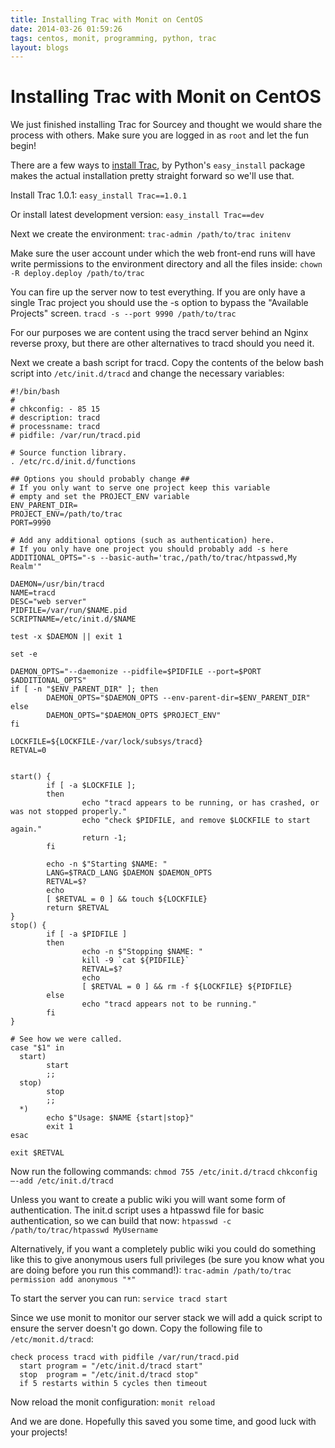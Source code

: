 ```yaml
---
title: Installing Trac with Monit on CentOS
date: 2014-03-26 01:59:26
tags: centos, monit, programming, python, trac
layout: blogs
---
```

# Installing Trac with Monit on CentOS

We just finished installing Trac for Sourcey and thought we would share the process with others. Make sure you are logged in as `root` and let the fun begin!

There are a few ways to <a href="http://trac.edgewall.org/wiki/TracInstall" target="_blank">install Trac</a>, by Python's `easy_install` package makes the actual installation pretty straight forward so we'll use that.

Install Trac 1.0.1:
```easy_install Trac==1.0.1```

Or install latest development version:
```easy_install Trac==dev```

Next we create the environment:
```trac-admin /path/to/trac initenv```

Make sure the user account under which the web front-end runs will have write permissions to the environment directory and all the files inside:
```chown -R deploy.deploy /path/to/trac```

You can fire up the server now to test everything. If you are only have a single Trac project you should use the -s option to bypass the "Available Projects" screen.
```tracd -s --port 9990 /path/to/trac```

For our purposes we are content using the tracd server behind an Nginx reverse proxy, but there are other alternatives to tracd should you need it. 

Next we create a bash script for tracd. Copy the contents of the below bash script into `/etc/init.d/tracd` and change the necessary variables:

```
#!/bin/bash
#
# chkconfig: - 85 15
# description: tracd
# processname: tracd
# pidfile: /var/run/tracd.pid

# Source function library.
. /etc/rc.d/init.d/functions

## Options you should probably change ##
# If you only want to serve one project keep this variable
# empty and set the PROJECT_ENV variable 
ENV_PARENT_DIR=
PROJECT_ENV=/path/to/trac
PORT=9990

# Add any additional options (such as authentication) here.
# If you only have one project you should probably add -s here
ADDITIONAL_OPTS="-s --basic-auth='trac,/path/to/trac/htpasswd,My Realm'"

DAEMON=/usr/bin/tracd
NAME=tracd
DESC="web server"
PIDFILE=/var/run/$NAME.pid
SCRIPTNAME=/etc/init.d/$NAME

test -x $DAEMON || exit 1

set -e

DAEMON_OPTS="--daemonize --pidfile=$PIDFILE --port=$PORT $ADDITIONAL_OPTS"
if [ -n "$ENV_PARENT_DIR" ]; then
        DAEMON_OPTS="$DAEMON_OPTS --env-parent-dir=$ENV_PARENT_DIR"
else
        DAEMON_OPTS="$DAEMON_OPTS $PROJECT_ENV"
fi

LOCKFILE=${LOCKFILE-/var/lock/subsys/tracd}
RETVAL=0


start() {
        if [ -a $LOCKFILE ];
        then
                echo "tracd appears to be running, or has crashed, or was not stopped properly."
                echo "check $PIDFILE, and remove $LOCKFILE to start again."
                return -1;
        fi

        echo -n $"Starting $NAME: "
        LANG=$TRACD_LANG $DAEMON $DAEMON_OPTS 
        RETVAL=$?
        echo
        [ $RETVAL = 0 ] && touch ${LOCKFILE}
        return $RETVAL
}
stop() {
        if [ -a $PIDFILE ]
        then
                echo -n $"Stopping $NAME: "
                kill -9 `cat ${PIDFILE}`
                RETVAL=$?
                echo
                [ $RETVAL = 0 ] && rm -f ${LOCKFILE} ${PIDFILE}
        else
                echo "tracd appears not to be running."
        fi
}

# See how we were called.
case "$1" in
  start)
        start
        ;;
  stop)
        stop
        ;;
  *)
        echo $"Usage: $NAME {start|stop}"
        exit 1
esac

exit $RETVAL
```

Now run the following commands:
```chmod 755 /etc/init.d/tracd```
```chkconfig –-add /etc/init.d/tracd```

Unless you want to create a public wiki you will want some form of authentication. The init.d script uses a htpasswd file for basic authentication, so we can build that now:
```htpasswd -c /path/to/trac/htpasswd MyUsername```

Alternatively, if you want a completely public wiki you could do something like this to give anonymous users full privileges (be sure you know what you are doing before you run this command!):
```trac-admin /path/to/trac permission add anonymous "*"```

To start the server you can run:
```service tracd start```

Since we use monit to monitor our server stack we will add a quick script to ensure the server doesn't go down. Copy the following file to `/etc/monit.d/tracd`:

```
check process tracd with pidfile /var/run/tracd.pid
  start program = "/etc/init.d/tracd start"
  stop  program = "/etc/init.d/tracd stop"
  if 5 restarts within 5 cycles then timeout
```

Now reload the monit configuration:
```monit reload```

And we are done. Hopefully this saved you some time, and good luck with your projects!